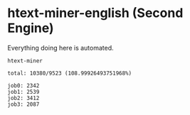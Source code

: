 # htext-miner-english (Second Engine)

Everything doing here is automated.

```
htext-miner

total: 10380/9523 (108.99926493751968%)

job0: 2342
job1: 2539
job2: 3412
job3: 2087
```